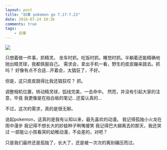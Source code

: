 ```yaml
---
layout: post
title: "旧事 pokemon go 7.17-7.23"
date: 2016-07-24 10:36
comments: true
tags: 
	- 旧事
---
```


![](/assets/blogImg/diary-3.jpg) 

只想着做一件事，抓精灵。
坐车时抓。吃饭时抓。睡觉时抓。半躺着还能精确地抛出精灵球，我都佩服自己。
需求会，拿出手机一看，野生的皮皮蹦来跳去。抓吗？
好像有点不合适…开着会，太猖狂了，不好。

但是，这只皮皮跳得比我还猖狂哎？
抓。

调整相机位置，转动精灵球，弧线完美，一击命中。
然而，并没有引起大家的注意，毕竟
我更像是在拍白板的笔记…还蛮认真的…

不过，这次的需求，真的是很无聊。

说起pokemon，这真的是我有认知以来，最先喜欢的动漫。
我记得孤独小火龙在雨中漫步
我记得不想长大的妙蛙种子咧嘴傻笑
我记得巴大蝴离去的那天，我还哭过
一部能让小孩看哭的幼稚动漫，不会差的，对吧？

只是我们最终还是孤独了，长大了，还是被一次次的离别碾压而过。




